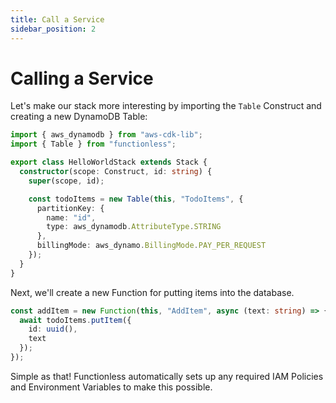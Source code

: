 ```yaml
---
title: Call a Service
sidebar_position: 2
---
```


# Calling a Service

Let's make our stack more interesting by importing the `Table` Construct and creating a new DynamoDB Table:
```ts
import { aws_dynamodb } from "aws-cdk-lib";
import { Table } from "functionless";

export class HelloWorldStack extends Stack {
  constructor(scope: Construct, id: string) {
    super(scope, id);

    const todoItems = new Table(this, "TodoItems", {
      partitionKey: {
        name: "id",
        type: aws_dynamodb.AttributeType.STRING
      },
      billingMode: aws_dynamo.BillingMode.PAY_PER_REQUEST
    });
  }
} 
```

Next, we'll create a new Function for putting items into the database.

```ts
const addItem = new Function(this, "AddItem", async (text: string) => {
  await todoItems.putItem({
    id: uuid(),
    text
  });
});
```

Simple as that! Functionless automatically sets up any required IAM Policies and Environment Variables to make this possible. 